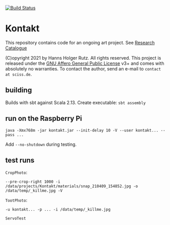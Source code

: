 [![Build Status](https://github.com/Sciss/Kontakt/workflows/Scala%20CI/badge.svg?branch=main)](https://github.com/Sciss/Kontakt/actions?query=workflow%3A%22Scala+CI%22)

# Kontakt

This repository contains code for an ongoing art project. See
[Research Catalogue](https://www.researchcatalogue.net/view/1154218/1154219)

(C)opyright 2021 by Hanns Holger Rutz. All rights reserved. This project is released under the
[GNU Affero General Public License](https://git.iem.at/sciss/WritingSimultan/blob/main/LICENSE) v3+ and
comes with absolutely no warranties.
To contact the author, send an e-mail to `contact at sciss.de`.

## building

Builds with sbt against Scala 2.13.
Create executable: `sbt assembly`

## run on the Raspberry Pi

    java -Xmx768m -jar kontakt.jar --init-delay 10 -V --user kontakt... --pass ...

Add `--no-shutdown` during testing.

## test runs

`CropPhoto`:
    
    --pre-crop-right 1000 -i /data/projects/Kontakt/materials/snap_210409_154852.jpg -o /data/temp/_killme.jpg -V

`TootPhoto`:

    -u kontakt... -p ... -i /data/temp/_killme.jpg

`ServoTest`